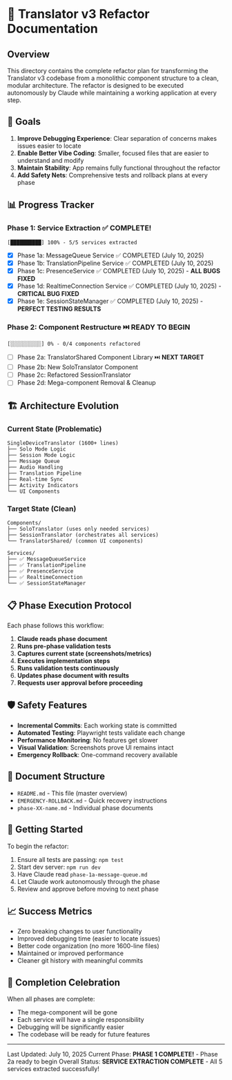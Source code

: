 # 🚀 Translator v3 Refactor Documentation

## Overview

This directory contains the complete refactor plan for transforming the Translator v3 codebase from a monolithic component structure to a clean, modular architecture. The refactor is designed to be executed autonomously by Claude while maintaining a working application at every step.

## 🎯 Goals

1. **Improve Debugging Experience**: Clear separation of concerns makes issues easier to locate
2. **Enable Better Vibe Coding**: Smaller, focused files that are easier to understand and modify
3. **Maintain Stability**: App remains fully functional throughout the refactor
4. **Add Safety Nets**: Comprehensive tests and rollback plans at every phase

## 📊 Progress Tracker

### Phase 1: Service Extraction ✅ COMPLETE!
```
[██████████] 100% - 5/5 services extracted
```
- [x] Phase 1a: MessageQueue Service ✅ COMPLETED (July 10, 2025)
- [x] Phase 1b: TranslationPipeline Service ✅ COMPLETED (July 10, 2025)
- [x] Phase 1c: PresenceService ✅ COMPLETED (July 10, 2025) - **ALL BUGS FIXED**
- [x] Phase 1d: RealtimeConnection Service ✅ COMPLETED (July 10, 2025) - **CRITICAL BUG FIXED**
- [x] Phase 1e: SessionStateManager ✅ COMPLETED (July 10, 2025) - **PERFECT TESTING RESULTS**

### Phase 2: Component Restructure ⏭️ **READY TO BEGIN**
```
[░░░░░░░░░░] 0% - 0/4 components refactored
```
- [ ] Phase 2a: TranslatorShared Component Library ⏭️ **NEXT TARGET**
- [ ] Phase 2b: New SoloTranslator Component
- [ ] Phase 2c: Refactored SessionTranslator
- [ ] Phase 2d: Mega-component Removal & Cleanup

## 🏗️ Architecture Evolution

### Current State (Problematic)
```
SingleDeviceTranslator (1600+ lines)
├── Solo Mode Logic
├── Session Mode Logic
├── Message Queue
├── Audio Handling
├── Translation Pipeline
├── Real-time Sync
├── Activity Indicators
└── UI Components
```

### Target State (Clean)
```
Components/
├── SoloTranslator (uses only needed services)
├── SessionTranslator (orchestrates all services)
└── TranslatorShared/ (common UI components)

Services/
├── ✅ MessageQueueService
├── ✅ TranslationPipeline
├── ✅ PresenceService
├── ✅ RealtimeConnection
└── ✅ SessionStateManager
```

## 📋 Phase Execution Protocol

Each phase follows this workflow:

1. **Claude reads phase document**
2. **Runs pre-phase validation tests**
3. **Captures current state (screenshots/metrics)**
4. **Executes implementation steps**
5. **Runs validation tests continuously**
6. **Updates phase document with results**
7. **Requests user approval before proceeding**

## 🛡️ Safety Features

- **Incremental Commits**: Each working state is committed
- **Automated Testing**: Playwright tests validate each change
- **Performance Monitoring**: No features get slower
- **Visual Validation**: Screenshots prove UI remains intact
- **Emergency Rollback**: One-command recovery available

## 📁 Document Structure

- `README.md` - This file (master overview)
- `EMERGENCY-ROLLBACK.md` - Quick recovery instructions
- `phase-XX-name.md` - Individual phase documents

## 🚀 Getting Started

To begin the refactor:
1. Ensure all tests are passing: `npm test`
2. Start dev server: `npm run dev`
3. Have Claude read `phase-1a-message-queue.md`
4. Let Claude work autonomously through the phase
5. Review and approve before moving to next phase

## 📈 Success Metrics

- Zero breaking changes to user functionality
- Improved debugging time (easier to locate issues)
- Better code organization (no more 1600-line files)
- Maintained or improved performance
- Cleaner git history with meaningful commits

## 🎉 Completion Celebration

When all phases are complete:
- The mega-component will be gone
- Each service will have a single responsibility
- Debugging will be significantly easier
- The codebase will be ready for future features

---

Last Updated: July 10, 2025
Current Phase: **PHASE 1 COMPLETE!** - Phase 2a ready to begin
Overall Status: **SERVICE EXTRACTION COMPLETE** - All 5 services extracted successfully!
